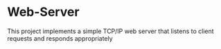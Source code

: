 # Web-Server
 This project implements a simple TCP/IP web server that listens to client requests and responds appropriately
